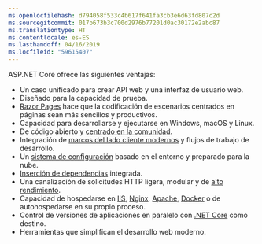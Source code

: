```yaml
---
ms.openlocfilehash: d794058f533c4b617f641fa3cb3e6d63fd807c2d
ms.sourcegitcommit: 017b673b3c700d2976b77201d0ac30172e2abc87
ms.translationtype: HT
ms.contentlocale: es-ES
ms.lasthandoff: 04/16/2019
ms.locfileid: "59615407"
---
```

ASP.NET Core ofrece las siguientes ventajas:

* Un caso unificado para crear API web y una interfaz de usuario web.
* Diseñado para la capacidad de prueba.
* [Razor Pages](xref:razor-pages/index) hace que la codificación de escenarios centrados en páginas sean más sencillos y productivos.
* Capacidad para desarrollarse y ejecutarse en Windows, macOS y Linux.
* De código abierto y [centrado en la comunidad](https://live.asp.net/).
* Integración de [marcos del lado cliente modernos](xref:blazor/index) y flujos de trabajo de desarrollo.
* Un [sistema de configuración](xref:fundamentals/configuration/index) basado en el entorno y preparado para la nube.
* [Inserción de dependencias](xref:fundamentals/dependency-injection) integrada.
* Una canalización de solicitudes HTTP ligera, modular y de [alto rendimiento](https://github.com/aspnet/benchmarks).
* Capacidad de hospedarse en [IIS](xref:host-and-deploy/iis/index), [Nginx](xref:host-and-deploy/linux-nginx), [Apache](xref:host-and-deploy/linux-apache), [Docker](xref:host-and-deploy/docker/index) o de autohospedarse en su propio proceso.
* Control de versiones de aplicaciones en paralelo con [.NET Core](/dotnet/articles/standard/choosing-core-framework-server) como destino.
* Herramientas que simplifican el desarrollo web moderno.
